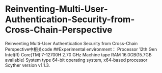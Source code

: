 # Reinventing-Multi-User-Authentication-Security-from-Cross-Chain-Perspective
Reinventing Multi-User Authentication Security from Cross-Chain Perspective中相关code
##Experimental environment：
Processor  12th Gen Intel(R) Core(TM)i7-12700H 2.70 GHz
Machine tape RAM  16.0GB(15.7GB available)
System type  64-bit operating system, x64-based processor
Scyther version v1.1.3.
